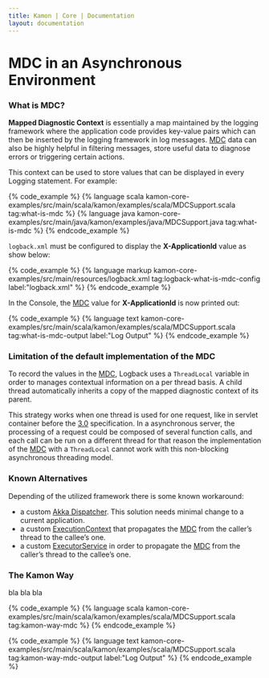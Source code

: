 ```yaml
---
title: Kamon | Core | Documentation
layout: documentation
---
```


MDC in an Asynchronous Environment
==================================

### What is MDC? ###

__Mapped Diagnostic Context__ is essentially a map maintained by the logging framework where the application code provides key-value pairs which can then be inserted by the logging framework in log messages. [MDC] data can also be highly helpful in filtering messages, store useful data to diagnose errors or triggering certain actions.

This context can be used to store values that can be displayed in every Logging statement. For example:	


{% code_example %}
{%   language scala kamon-core-examples/src/main/scala/kamon/examples/scala/MDCSupport.scala tag:what-is-mdc %}
{%   language java kamon-core-examples/src/main/java/kamon/examples/java/MDCSupport.java tag:what-is-mdc %}
{% endcode_example %}


`logback.xml` must be configured to display the __X-ApplicationId__ value as show below:

{% code_example %}
{%   language markup kamon-core-examples/src/main/resources/logback.xml tag:logback-what-is-mdc-config label:"logback.xml" %}
{% endcode_example %}

In the Console, the [MDC] value for __X-ApplicationId__ is now printed out:

{% code_example %}
{%   language text kamon-core-examples/src/main/scala/kamon/examples/scala/MDCSupport.scala tag:what-is-mdc-output label:"Log Output" %}
{% endcode_example %}


### Limitation of the default implementation of the MDC ###

To record the values in the [MDC], Logback uses a `ThreadLocal` variable in order to manages contextual information on a per thread basis. A child thread automatically inherits a copy of the mapped diagnostic context of its parent.

This strategy works when one thread is used for one request, like in servlet container before the [3.0] specification. In a asynchronous server, the processing of a request could be composed of several function calls, and each call can be run on a different thread for that reason the implementation of the [MDC] with a `ThreadLocal` cannot work with this non-blocking asynchronous threading model.

### Known Alternatives ###

Depending of the utilized framework there is some known workaround:

* a custom [Akka Dispatcher]. This solution needs minimal change to a current application.
* a custom [ExecutionContext] that propagates the [MDC] from the caller’s thread to the callee’s one. 
* a custom [ExecutorService] in order to propagate the [MDC] from the caller’s thread to the callee’s one.


### The Kamon Way ###

bla bla bla

{% code_example %}
{%   language scala kamon-core-examples/src/main/scala/kamon/examples/scala/MDCSupport.scala tag:kamon-way-mdc %}
{% endcode_example %}


{% code_example %}
{%   language text kamon-core-examples/src/main/scala/kamon/examples/scala/MDCSupport.scala tag:kamon-way-mdc-output label:"Log Output" %}
{% endcode_example %}


[MDC]: http://logback.qos.ch/manual/mdc.html
[3.0]: https://www.jcp.org/en/jsr/detail?id=315
[Akka Dispatcher]: http://doc.akka.io/docs/akka/snapshot/scala/dispatchers.html
[ExecutionContext]: http://www.scala-lang.org/files/archive/nightly/docs/library/index.html#scala.concurrent.ExecutionContext
[ExecutorService]: https://docs.oracle.com/javase/7/docs/api/java/util/concurrent/ExecutorService.html